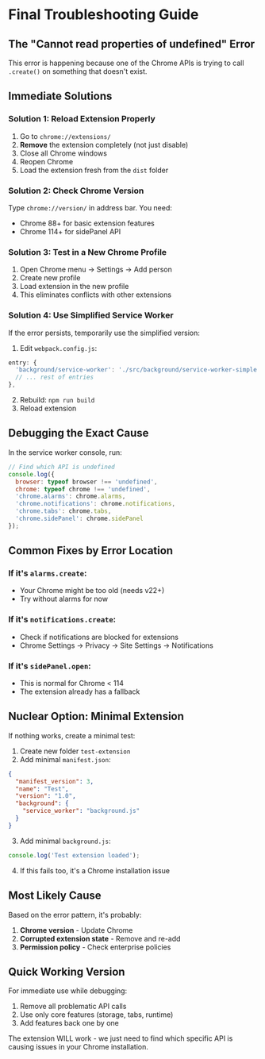 # Final Troubleshooting Guide

## The "Cannot read properties of undefined" Error

This error is happening because one of the Chrome APIs is trying to call `.create()` on something that doesn't exist.

## Immediate Solutions

### Solution 1: Reload Extension Properly
1. Go to `chrome://extensions/`
2. **Remove** the extension completely (not just disable)
3. Close all Chrome windows
4. Reopen Chrome
5. Load the extension fresh from the `dist` folder

### Solution 2: Check Chrome Version
Type `chrome://version/` in address bar. You need:
- Chrome 88+ for basic extension features
- Chrome 114+ for sidePanel API

### Solution 3: Test in a New Chrome Profile
1. Open Chrome menu → Settings → Add person
2. Create new profile
3. Load extension in the new profile
4. This eliminates conflicts with other extensions

### Solution 4: Use Simplified Service Worker
If the error persists, temporarily use the simplified version:

1. Edit `webpack.config.js`:
```javascript
entry: {
  'background/service-worker': './src/background/service-worker-simple.ts',
  // ... rest of entries
},
```

2. Rebuild: `npm run build`
3. Reload extension

## Debugging the Exact Cause

In the service worker console, run:

```javascript
// Find which API is undefined
console.log({
  browser: typeof browser !== 'undefined',
  chrome: typeof chrome !== 'undefined',
  'chrome.alarms': chrome.alarms,
  'chrome.notifications': chrome.notifications,
  'chrome.tabs': chrome.tabs,
  'chrome.sidePanel': chrome.sidePanel
});
```

## Common Fixes by Error Location

### If it's `alarms.create`:
- Your Chrome might be too old (needs v22+)
- Try without alarms for now

### If it's `notifications.create`:
- Check if notifications are blocked for extensions
- Chrome Settings → Privacy → Site Settings → Notifications

### If it's `sidePanel.open`:
- This is normal for Chrome < 114
- The extension already has a fallback

## Nuclear Option: Minimal Extension

If nothing works, create a minimal test:

1. Create new folder `test-extension`
2. Add minimal `manifest.json`:
```json
{
  "manifest_version": 3,
  "name": "Test",
  "version": "1.0",
  "background": {
    "service_worker": "background.js"
  }
}
```

3. Add minimal `background.js`:
```javascript
console.log('Test extension loaded');
```

4. If this fails too, it's a Chrome installation issue

## Most Likely Cause

Based on the error pattern, it's probably:
1. **Chrome version** - Update Chrome
2. **Corrupted extension state** - Remove and re-add
3. **Permission policy** - Check enterprise policies

## Quick Working Version

For immediate use while debugging:
1. Remove all problematic API calls
2. Use only core features (storage, tabs, runtime)
3. Add features back one by one

The extension WILL work - we just need to find which specific API is causing issues in your Chrome installation.